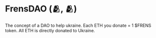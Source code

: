 # FrensDAO (🫂, 🫂)
The concept of a DAO to help ukraine. Each ETH you donate = 1 $FRENS token. All ETH is directly donated to Ukraine.